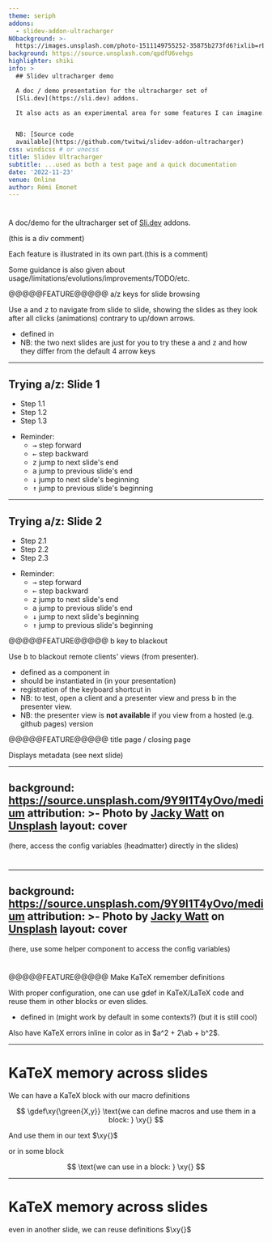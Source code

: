 ```yaml
---
theme: seriph
addons:
  - slidev-addon-ultracharger
NObackground: >-
  https://images.unsplash.com/photo-1511149755252-35875b273fd6?ixlib=rb-4.0.3&dl=leon-contreras-qpdfU6vehgs-unsplash.jpg&w=1920&q=80&fm=jpg&crop=entropy&cs=tinysrgb
background: https://source.unsplash.com/qpdfU6vehgs
highlighter: shiki
info: >
  ## Slidev ultracharger demo

  A doc / demo presentation for the ultracharger set of
  [Sli.dev](https://sli.dev) addons.

  It also acts as an experimental area for some features I can imagine.


  NB: [Source code
  available](https://github.com/twitwi/slidev-addon-ultracharger)
css: windicss # or unocss
title: Slidev Ultracharger
subtitle: ...used as both a test page and a quick documentation
date: '2022-11-23'
venue: Online
author: Rémi Emonet
---
```


# <span v-html="$slidev.configs.title?.replaceAll(' ', '<br/>')"></span>

A doc/demo for the ultracharger set of [Sli.dev](https://sli.dev) addons.

<c type="div">(this is a div comment)</c>

Each feature is illustrated in its own part.<c>(this is a comment)</c>

Some guidance is also given about usage/limitations/evolutions/improvements/TODO/etc.

<!--
NB: This demo uses a custom syntax (using preparser extensions).bbb
-->

@@@@@FEATURE@@@@@ a/z keys for slide browsing


Use <kbd>a</kbd> and <kbd>z</kbd> to navigate from slide to slide, showing the slides as they look after all clicks (animations) contrary to up/down arrows.

- defined in <gh href="./setup/shortcuts.ts"/>
- NB: the two next slides are just for you to try these <kbd>a</kbd> and <kbd>z</kbd> and how they differ from the default 4 arrow keys

---

## Trying a/z: Slide 1

<v-clicks>

- Step 1.1
- Step 1.2
- Step 1.3

</v-clicks>

- Reminder:
  - <kbd>&rarr;</kbd> step forward
  - <kbd>&larr;</kbd> step backward
  - <kbd>z</kbd> jump to next slide's end
  - <kbd>a</kbd> jump to previous slide's end
  - <kbd>&darr;</kbd> jump to next slide's beginning
  - <kbd>&uarr;</kbd> jump to previous slide's beginning

---

## Trying a/z: Slide 2

<v-clicks>

- Step 2.1
- Step 2.2
- Step 2.3

</v-clicks>

- Reminder:
  - <kbd>&rarr;</kbd> step forward
  - <kbd>&larr;</kbd> step backward
  - <kbd>z</kbd> jump to next slide's end
  - <kbd>a</kbd> jump to previous slide's end
  - <kbd>&darr;</kbd> jump to next slide's beginning
  - <kbd>&uarr;</kbd> jump to previous slide's beginning





@@@@@FEATURE@@@@@ b key to blackout


Use <kbd>b</kbd> to blackout remote clients' views (from presenter).

- defined as a component in <gh href="./components/Blackout.vue"/>
- should be instantiated in <gh href="./global-top.vue"/> (in your presentation)
- registration of the keyboard shortcut in <gh href="./setup/shortcuts.ts"/>
- NB: to test, open a client and a presenter view and press <kbd>b</kbd> in the presenter view.
- NB: the presenter view is **not available** if you view from a hosted (e.g. github pages) version






@@@@@FEATURE@@@@@ title page / closing page


Displays metadata
(see next slide)


---
background: https://source.unsplash.com/9Y9I1T4yOvo/medium
attribution: >-
  Photo by <a
  href="https://unsplash.com/@jackywatt?utm_source=unsplash&utm_medium=referral&utm_content=creditCopyText">Jacky
  Watt</a> on <a
  href="https://unsplash.com/collections/338595/walls?utm_source=unsplash&utm_medium=referral&utm_content=creditCopyText">Unsplash</a>
layout: cover
---
(here, access the config variables (headmatter) directly in the slides)

# <span v-html="$slidev.configs.title?.replaceAll(' ', '<br/>')"></span>

<p v-html="$slidev.configs.subtitle?.replaceAll(' ', '<br/>')" class="bg-black py-5 py-2"></p>

<p v-html='"date author venue".split(" ").map(k => $slidev.configs[k]).join(" <br/> ")'></p>

---
background: https://source.unsplash.com/9Y9I1T4yOvo/medium
attribution: >-
  Photo by <a
  href="https://unsplash.com/@jackywatt?utm_source=unsplash&utm_medium=referral&utm_content=creditCopyText">Jacky
  Watt</a> on <a
  href="https://unsplash.com/collections/338595/walls?utm_source=unsplash&utm_medium=referral&utm_content=creditCopyText">Unsplash</a>
layout: cover
---

(here, use some helper component to access the config variables)
# <config-var name="title"/>

<config-var type="p" name="subtitle" nbsp="<br/>" class="bg-black py-5 py-2"/>

<p>
  <template v-for="v in 'date author venue'.split(' ')">
  <config-var :name="v"/><br/>
  </template>
</p>




@@@@@FEATURE@@@@@ Make KaTeX remember definitions

With proper configuration, one can use gdef in KaTeX/LaTeX code and reuse them in other blocks or even slides.

- defined in <gh href="./setup/katex.vue"/> (might work by default in some contexts?) (but it is still cool)

Also have KaTeX errors inline in color as in $a^2 + 2\ab + b^2$.

---

# KaTeX memory across slides

We can have a KaTeX block with our macro definitions

$$
\gdef\xy{\green{X,y}}
\text{we can define macros and use them in a block: } \xy{}
$$

And use them in our text $\xy{}$

or in some block

<p></p>

$$
\text{we can use in a block: } \xy{}
$$


---

# KaTeX memory across slides

even in another slide, we can reuse definitions $\xy{}$
